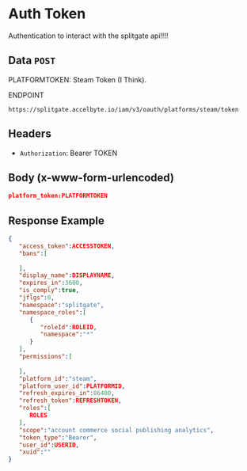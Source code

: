 # Auth Token

Authentication to interact with the splitgate api!!!!

## Data `POST`

PLATFORMTOKEN: Steam Token (I Think).

ENDPOINT

`https://splitgate.accelbyte.io/iam/v3/oauth/platforms/steam/token`

## Headers

- `Authorization`: Bearer TOKEN

## Body (x-www-form-urlencoded)

```json
platform_token:PLATFORMTOKEN
```

## Response Example

```json
{
   "access_token":ACCESSTOKEN,
   "bans":[
    
   ],
   "display_name":DISPLAYNAME,
   "expires_in":3600,
   "is_comply":true,
   "jflgs":0,
   "namespace":"splitgate",
   "namespace_roles":[
      {
         "roleId":ROLEID,
         "namespace":"*"
      }
   ],
   "permissions":[
    
   ],
   "platform_id":"steam",
   "platform_user_id":PLATFORMID,
   "refresh_expires_in":86400,
   "refresh_token":REFRESHTOKEN,
   "roles":[
      ROLES
   ],
   "scope":"account commerce social publishing analytics",
   "token_type":"Bearer",
   "user_id":USERID,
   "xuid":""
}
```
